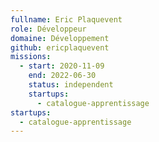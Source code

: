 ```yaml
---
fullname: Eric Plaquevent
role: Développeur
domaine: Développement
github: ericplaquevent
missions:
  - start: 2020-11-09
    end: 2022-06-30
    status: independent
    startups:
      - catalogue-apprentissage
startups:
  - catalogue-apprentissage
---
```

